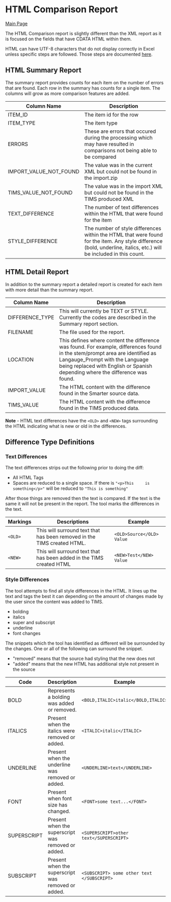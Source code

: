 # HTML Comparison Report 

[Main Page](../README.md)

The HTML Comparison report is slightly different than the XML report as it is focused on the fields that have CDATA HTML within them.

HTML can have UTF-8 characters that do not display correctly in Excel unless specific steps are followed.  Those steps are documented [here](import_utf8_excel.md).

## HTML Summary Report

The summary report provides counts for each item on the number of errors that are found.  Each row in the summary has counts for a single item.  The columns will grow as more comparison features are added.

| Column Name | Description |
| ----- | ----- |
| ITEM_ID | The item id for the row |
| ITEM_TYPE | The item type |
| ERRORS | These are errors that occured during the processing which may have resulted in comparisons not being able to be compared |
| IMPORT_VALUE_NOT_FOUND | The value was in the current XML but could not be found in the import.zip |
| TIMS_VALUE_NOT_FOUND | The value was in the import XML but could not be found in the TIMS produced XML |
| TEXT_DIFFERENCE | The number of text differences within the HTML that were found for the item |
| STYLE_DIFFERENCE |  The number of style differences within the HTML that were found for the item.  Any style difference (bold, underline, italics, etc.) will be included in this count.

## HTML Detail Report
In addition to the summary report a detailed report is created for each item with more detail than the summary report.

| Column Name | Description |
| ---- | ---- |
| DIFFERENCE_TYPE | This will currently be TEXT or STYLE.  Currently the codes are described in the Summary report section. |
| FILENAME | The file used for the report. |
| LOCATION | This defines where content the difference was found.  For example, differences found in the stem/prompt area are identified as Langauge_Prompt with the Language being replaced with English or Spanish depending where the difference was found. |
| IMPORT_VALUE | The HTML content with the difference found in the Smarter source data. |
| TIMS_VALUE | The HTML content with the difference found in the TIMS produced data. |

**Note** - HTML text differences have the `<OLD>` and `<NEW>` tags surrounding the HTML indicating what is new or old in the differences.

## Difference Type Definitions

### Text Differences

The text differences strips out the following prior to doing the diff:

* All HTML Tags
* Spaces are reduced to a single space.  If there is `"<p>This     is something</p>"` will be reduced to `"This is something"`

After those things are removed then the text is compared.  If the text is the same it will not be present in the report.  The tool marks the differences in the text.

| Markings | Descriptions | Example |
| -------- | ------------ | ------- |
| `<OLD>` | This will surround text that has been removed in the TIMS created HTML.  | `<OLD>Source</OLD> Value` |
| `<NEW>` | This will surround text that has been added in the TIMS created HTML | `<NEW>Test</NEW> Value` |

### Style Differences 

The tool attempts to find all style differences in the HTML.  It lines up the text and tags the best it can depending on the amount of changes made by the user since the content was added to TIMS.

* bolding
* italics
* super and subscript
* underline
* font changes

The snippets which the tool has identified as different will be surrounded by the changes.  One or all of the following can surround the snippet.

* "removed" means that the source had styling that the new does not
* "added" means that the new HTML has additional style not present in the source

| Code | Description | Example |
| ---- | ------ | ----- |
| BOLD | Represents a bolding was added or removed. | `<BOLD,ITALIC>italic</BOLD,ITALIC>` |
| ITALICS | Present when the italics were removed or added. | `<ITALIC>italic</ITALIC>` | 
| UNDERLINE | Present when the underline was removed or added. | `<UNDERLINE>text</UNDERLINE>` |
| FONT | Present when font size has changed. | `<FONT>some text...</FONT>` |
| SUPERSCRIPT | Present when the superscript was removed or added. | `<SUPERSCRIPT>other text</SUPERSCRIPT>` |
| SUBSCRIPT | Present when the superscript was removed or added. | `<SUBSCRIPT> some other text </SUBSCRIPT>` |
